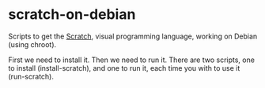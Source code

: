 scratch-on-debian
=================

Scripts to get the [Scratch](http://scratch.mit.edu/), visual programming language, working on Debian (using chroot).

First we need to install it. Then we need to run it. There are two scripts, one to install (install-scratch), and one to run it, each time you with to use it (run-scratch).


